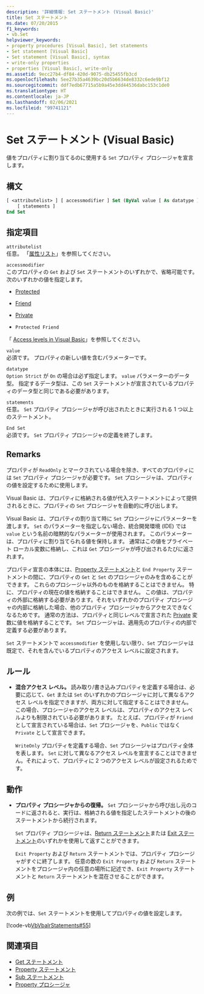 ```yaml
---
description: '詳細情報: Set ステートメント (Visual Basic)'
title: Set ステートメント
ms.date: 07/20/2015
f1_keywords:
- vb.Set
helpviewer_keywords:
- property procedures [Visual Basic], Set statements
- Set statement [Visual Basic]
- Set statement [Visual Basic], syntax
- write-only properties
- properties [Visual Basic], write-only
ms.assetid: 9ecc27b4-df84-420d-9075-db25455fb3cd
ms.openlocfilehash: 5ee27b35a4639bc20d5b6634de8332c6ede9bf12
ms.sourcegitcommit: ddf7edb67715a5b9a45e3dd44536dabc153c1de0
ms.translationtype: HT
ms.contentlocale: ja-JP
ms.lasthandoff: 02/06/2021
ms.locfileid: "99741121"
---
```

# <a name="set-statement-visual-basic"></a>Set ステートメント (Visual Basic)

値をプロパティに割り当てるのに使用する `Set` プロパティ プロシージャを宣言します。  
  
## <a name="syntax"></a>構文  
  
```vb  
[ <attributelist> ] [ accessmodifier ] Set (ByVal value [ As datatype ])  
    [ statements ]  
End Set  
```  
  
## <a name="parts"></a>指定項目  

 `attributelist`  
 任意。 「[属性リスト](attribute-list.md)」を参照してください。  
  
 `accessmodifier`  
 このプロパティの `Get` および `Set` ステートメントのいずれかで、省略可能です。 次のいずれかの値を指定します。  
  
- [Protected](../modifiers/protected.md)  
  
- [Friend](../modifiers/friend.md)  
  
- [Private](../modifiers/private.md)  
  
- `Protected Friend`  
  
 「 [Access levels in Visual Basic](../../programming-guide/language-features/declared-elements/access-levels.md)」を参照してください。  
  
 `value`  
 必須です。 プロパティの新しい値を含むパラメーターです。  
  
 `datatype`  
 `Option Strict` が `On` の場合は必ず指定します。 `value` パラメーターのデータ型。 指定するデータ型は、この `Set` ステートメントが宣言されているプロパティのデータ型と同じである必要があります。  
  
 `statements`  
 任意。 `Set` プロパティ プロシージャが呼び出されたときに実行される 1 つ以上のステートメント。  
  
 `End Set`  
 必須です。 `Set` プロパティ プロシージャの定義を終了します。  
  
## <a name="remarks"></a>Remarks  

 プロパティが `ReadOnly` とマークされている場合を除き、すべてのプロパティには `Set` プロパティ プロシージャが必要です。 `Set` プロシージャは、プロパティの値を設定するために使用します。  
  
 Visual Basic は、プロパティに格納される値が代入ステートメントによって提供されるときに、プロパティの `Set` プロシージャを自動的に呼び出します。  
  
 Visual Basic は、プロパティの割り当て時に `Set` プロシージャにパラメーターを渡します。 `Set` のパラメーターを指定しない場合、統合開発環境 (IDE) では `value` という名前の暗黙的なパラメーターが使用されます。 このパラメーターは、プロパティに割り当てられる値を保持します。 通常はこの値をプライベート ローカル変数に格納し、これは `Get` プロシージャが呼び出されるたびに返されます。  
  
 プロパティ宣言の本体には、[Property ステートメント](property-statement.md)と `End Property` ステートメントの間に、プロパティの `Get` と `Set` のプロシージャのみを含めることができます。 これらのプロシージャ以外のものを格納することはできません。 特に、プロパティの現在の値を格納することはできません。 この値は、プロパティの外部に格納する必要があります。それをいずれかのプロパティ プロシージャの内部に格納した場合、他のプロパティ プロシージャからアクセスできなくなるためです。 通常の方法は、プロパティと同じレベルで宣言された [Private](../modifiers/private.md) 変数に値を格納することです。 `Set` プロシージャは、適用先のプロパティの内部で定義する必要があります。  
  
 `Set` ステートメントで `accessmodifier` を使用しない限り、`Set` プロシージャは既定で、それを含んでいるプロパティのアクセス レベルに設定されます。  
  
## <a name="rules"></a>ルール  
  
- **混合アクセス レベル。** 読み取り/書き込みプロパティを定義する場合は、必要に応じて、`Get` または `Set` のいずれかのプロシージャに対して異なるアクセス レベルを指定できますが、両方に対して指定することはできません。 この場合、プロシージャのアクセス レベルは、プロパティのアクセス レベルよりも制限されている必要があります。 たとえば、プロパティが `Friend` として宣言されている場合は、`Set` プロシージャを、`Public` ではなく `Private` として宣言できます。  
  
     `WriteOnly` プロパティを定義する場合、`Set` プロシージャはプロパティ全体を表します。 `Set` に対して異なるアクセス レベルを宣言することはできません。それによって、プロパティに 2 つのアクセス レベルが設定されるためです。  
  
## <a name="behavior"></a>動作  
  
- **プロパティ プロシージャからの復帰。** `Set` プロシージャから呼び出し元のコードに返されると、実行は、格納される値を指定したステートメントの後のステートメントから続行されます。  
  
     `Set` プロパティ プロシージャは、[Return ステートメント](return-statement.md)または [Exit ステートメント](exit-statement.md)のいずれかを使用して返すことができます。  
  
     `Exit Property` および `Return` ステートメントでは、プロパティ プロシージャがすぐに終了します。 任意の数の `Exit Property` および `Return` ステートメントをプロシージャ内の任意の場所に記述でき、`Exit Property` ステートメントと `Return` ステートメントを混在させることができます。  
  
## <a name="example"></a>例  

 次の例では、`Set` ステートメントを使用してプロパティの値を設定します。  
  
 [!code-vb[VbVbalrStatements#55](~/samples/snippets/visualbasic/VS_Snippets_VBCSharp/VbVbalrStatements/VB/Class1.vb#55)]  
  
## <a name="see-also"></a>関連項目

- [Get ステートメント](get-statement.md)
- [Property ステートメント](property-statement.md)
- [Sub ステートメント](sub-statement.md)
- [Property プロシージャ](../../programming-guide/language-features/procedures/property-procedures.md)

